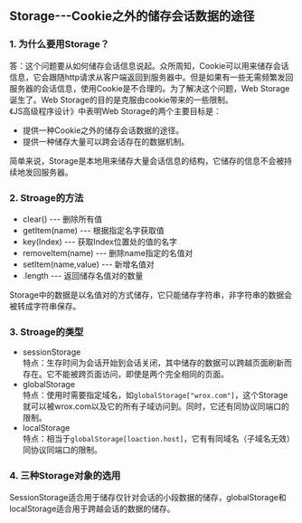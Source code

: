 ## Storage---Cookie之外的储存会话数据的途径
### 1. 为什么要用Storage？
答：这个问题要从如何储存会话信息说起。众所周知，Cookie可以用来储存会话信息，它会跟随http请求从客户端返回到服务器中。但是如果有一些无需频繁发回服务器的会话信息，使用Cookie是不合理的。为了解决这个问题，Web Storage诞生了。Web Storage的目的是克服由cookie带来的一些限制。   
《JS高级程序设计》中表明Web Storage的两个主要目标是：
+ 提供一种Cookie之外的储存会话数据的途径。
+ 提供一种储存大量可以跨会话存在的数据机制。

简单来说，Storage是本地用来储存大量会话信息的结构，它储存的信息不会被持续地发回服务器。
### 2. Stroage的方法
+ clear() --- 删除所有值
+ getItem(name) --- 根据指定名字获取值
+ key(Index) --- 获取Index位置处的值的名字
+ removeItem(name) --- 删除name指定的名值对
+ setItem(name,value) --- 新增名值对
+ .length --- 返回储存名值对的数量

Storage中的数据是以名值对的方式储存，它只能储存字符串，非字符串的数据会被转成字符串保存。
### 3. Stroage的类型
+ sessionStorage   
特点：生存时间为会话开始到会话关闭，其中储存的数据可以跨越页面刷新而存在。它不能被跨页面访问，即使是两个完全相同的页面。
+ globalStorage  
特点：使用时需要指定域名，如`globalStorage["wrox.com"]`，这个Storage就可以被wrox.com以及它的所有子域访问到。同时，它还有同协议同端口的限制。
+ localStorage  
特点：相当于`globalStorage[loaction.host]`，它有有同域名（子域名无效）同协议同端口的限制。
### 4. 三种Storage对象的选用
SessionStorage适合用于储存仅针对会话的小段数据的储存，globalStorage和localStorage适合用于跨越会话的数据的储存。
